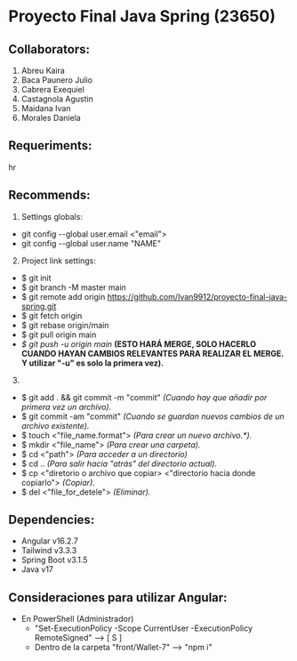 # Proyecto Final Java Spring (23650)


## Collaborators:

1. Abreu Kaira
2. Baca Paunero Julio
3. Cabrera Exequiel
4. Castagnola Agustin
5. Maidana Ivan
6. Morales Daniela

## Requeriments:
hr

## Recommends:

1. Settings globals:
- git config --global user.email <"email">
- git config --global user.name "NAME"

2. Project link settings:
- $ git init
- $ git branch -M master main
- $ git remote add origin https://github.com/Ivan9912/proyecto-final-java-spring.git
- $ git fetch origin
- $ git rebase origin/main
- $ git pull origin main
- _$ git push -u origin main_ **(ESTO HARÁ MERGE, SOLO HACERLO CUANDO HAYAN CAMBIOS RELEVANTES PARA REALIZAR EL MERGE. Y utilizar "-u" es solo la primera vez).**

3. 
- $ git add . && git commit -m "commit" _(Cuando hay que añadir por primera vez un archivo)._
- $ git commit -am "commit" _(Cuando se guardan nuevos cambios de un archivo existente)._
- $ touch <"file_name.format"> _(Para crear un nuevo archivo.*)._
- $ mkdir <"file_name"> _(Para crear una carpeta)._
- $ cd <"path"> _(Para acceder a un directorio)_
- $ cd .. _(Para salir hacia "atrás" del directorio actual)._
- $ cp <"diretorio o archivo que copiar> <"directorio hacia donde copiarlo"> _(Copiar)._
- $ del <"file_for_detele"> _(Eliminar)._

## Dependencies:
- Angular v16.2.7
- Tailwind v3.3.3
- Spring Boot v3.1.5
- Java v17

## Consideraciones para utilizar Angular:
- En PowerShell (Administrador)
  - "Set-ExecutionPolicy -Scope CurrentUser -ExecutionPolicy RemoteSigned" --> [ S ]
  - Dentro de la carpeta "front/Wallet-7" --> "npm i"
